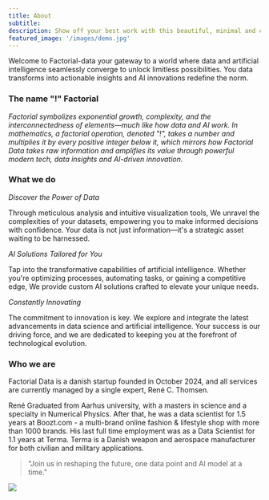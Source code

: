 ```yaml
---
title: About
subtitle: 
description: Show off your best work with this beautiful, minimal and customizable portfolio theme.
featured_image: '/images/demo.jpg'
---
```


Welcome to Factorial-data your gateway to a world where data and artificial intelligence seamlessly converge to unlock limitless possibilities. You data transforms into actionable insights and AI innovations redefine the norm.

### The name "!" Factorial

*Factorial symbolizes exponential growth, complexity, and the interconnectedness of elements—much like how data and AI work. In mathematics, a factorial operation, denoted "!", takes a number and multiplies it by every positive integer below it, which mirrors how Factorial Data takes raw information and amplifies its value through powerful modern tech, data insights and AI-driven innovation.*

### What we do 


*Discover the Power of Data*

Through meticulous analysis and intuitive visualization tools, We unravel the complexities of your datasets, empowering you to make informed decisions with confidence. Your data is not just information—it's a strategic asset waiting to be harnessed.

*AI Solutions Tailored for You*

Tap into the transformative capabilities of artificial intelligence. Whether you're optimizing processes, automating tasks, or gaining a competitive edge, We provide custom AI solutions crafted to elevate your unique needs.

*Constantly Innovating*

The commitment to innovation is key. We explore and integrate the latest advancements in data science and artificial intelligence. Your success is our driving force, and we are dedicated to keeping you at the forefront of technological evolution.


### Who we are

Factorial Data is a danish startup founded in October 2024, and all services are currently managed by a single expert, René C. Thomsen. 

René Graduated from Aarhus university, with a masters in science and a specialty in Numerical Physics. After that, he was a data scientist for 1.5 years at Boozt.com - a multi-brand online fashion & lifestyle shop with more than 1000 brands. His last full time employment was as a Data Scientist for 1.1 years at Terma. Terma is a Danish weapon and aerospace manufacturer for both civilian and military applications.

> "Join us in reshaping the future, one data point and AI model at a time."

![](/images/profile.png)
